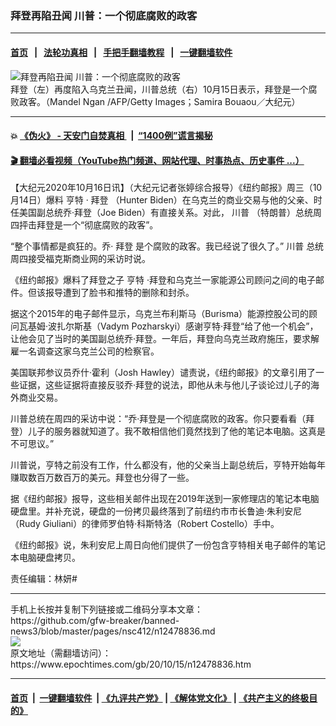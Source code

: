### 拜登再陷丑闻 川普：一个彻底腐败的政客
------------------------

#### [首页](https://github.com/gfw-breaker/banned-news3/blob/master/README.md) &nbsp;&nbsp;|&nbsp;&nbsp; [法轮功真相](https://github.com/begood0513/basic/blob/master/README.md)  &nbsp;&nbsp;|&nbsp;&nbsp; [手把手翻墙教程](https://github.com/gfw-breaker/guides/wiki)  &nbsp;&nbsp;|&nbsp;&nbsp; [一键翻墙软件](https://github.com/gfw-breaker/nogfw/blob/master/README.md)  



<div><img alt="拜登再陷丑闻 川普：一个彻底腐败的政客" class="attachment-djy_600_400 size-djy_600_400 wp-post-image" src="https://i.epochtimes.com/assets/uploads/2020/10/Biden-and-Trump-700x420-600x400.jpg"/>
<div class="caption">
 拜登（左）再度陷入乌克兰丑闻，川普总统（右）10月15日表示，拜登是一个腐败政客。（Mandel Ngan /AFP/Getty Images；Samira Bouaou／大纪元）
</div></div><hr/>

#### 💥 [《伪火》 - 天安门自焚真相 ](http://158.247.195.190:10000/videos/blog/weihuo.html)&nbsp; |&nbsp; [“1400例”谎言揭秘  ](http://158.247.195.190:10000/videos/blog/jiexi1400.html)

#### [ 🎬  翻墙必看视频（YouTube热门频道、网站代理、时事热点、历史事件 ...）](https://github.com/gfw-breaker/links/blob/master/banned.md)

<div><p>
 【大纪元2020年10月16日讯】（大纪元记者张婷综合报导）《纽约邮报》周三（10月14日）爆料
 <ok href="https://www.epochtimes.com/gb/tag/%E4%BA%A8%E7%89%B9.html">
  亨特
 </ok>
 ·
 <ok href="https://www.epochtimes.com/gb/tag/%E6%8B%9C%E7%99%BB.html">
  拜登
 </ok>
 （Hunter Biden）在乌克兰的商业交易与他的父亲、时任美国副总统乔·拜登（Joe Biden）有直接关系。对此，
 <ok href="https://www.epochtimes.com/gb/tag/%E5%B7%9D%E6%99%AE.html">
  川普
 </ok>
 （特朗普）总统周四抨击拜登是一个“彻底腐败的政客”。
</p>
<p>
 “整个事情都是疯狂的。乔·
 <ok href="https://www.epochtimes.com/gb/tag/%E6%8B%9C%E7%99%BB.html">
  拜登
 </ok>
 是个腐败的政客。我已经说了很久了。”
 <ok href="https://www.epochtimes.com/gb/tag/%E5%B7%9D%E6%99%AE.html">
  川普
 </ok>
 总统周四接受福克斯商业网的采访时说。
</p>
<p>
 《纽约邮报》爆料了拜登之子
 <ok href="https://www.epochtimes.com/gb/tag/%E4%BA%A8%E7%89%B9.html">
  亨特
 </ok>
 ·拜登和乌克兰一家能源公司顾问之间的电子邮件。但该报导遭到了脸书和推特的删除和封杀。
</p>
<p>
 据这个2015年的电子邮件显示，乌克兰布利斯马（Burisma）能源控股公司的顾问瓦基姆·波扎尔斯基（Vadym Pozharskyi）感谢亨特‧拜登“给了他一个机会”，让他会见了当时的美国副总统乔‧拜登。一年后，拜登向乌克兰政府施压，要求解雇一名调查这家乌克兰公司的检察官。
</p>
<p>
 美国联邦参议员乔什·霍利（Josh Hawley）谴责说，《纽约邮报》的文章引用了一些证据，这些证据将直接反驳乔·拜登的说法，即他从未与他儿子谈论过儿子的海外商业交易。
</p>
<p>
 川普总统在周四的采访中说：“乔·拜登是一个彻底腐败的政客。你只要看看（拜登）儿子的服务器就知道了。我不敢相信他们竟然找到了他的笔记本电脑。这真是不可思议。”
</p>
<p>
 川普说，亨特之前没有工作，什么都没有，他的父亲当上副总统后，亨特开始每年赚取数百万数百万的美元。拜登也分得了一些。
</p>
<p>
 据《纽约邮报》报导，这些相关邮件出现在2019年送到一家修理店的笔记本电脑硬盘里。并补充说，硬盘的一份拷贝最终落到了前纽约市市长鲁迪‧朱利安尼（Rudy Giuliani）的律师罗伯特‧科斯特洛（Robert Costello）手中。
</p>
<p>
 《纽约邮报》说，朱利安尼上周日向他们提供了一份包含亨特相关电子邮件的笔记本电脑硬盘拷贝。
</p>
<p>
 责任编辑：林妍#
</p>
</div>
<hr/>
手机上长按并复制下列链接或二维码分享本文章：<br/>
https://github.com/gfw-breaker/banned-news3/blob/master/pages/nsc412/n12478836.md <br/>
<a href='https://github.com/gfw-breaker/banned-news3/blob/master/pages/nsc412/n12478836.md'><img src='https://github.com/gfw-breaker/banned-news3/blob/master/pages/nsc412/n12478836.md.png'/></a> <br/>
原文地址（需翻墙访问）：https://www.epochtimes.com/gb/20/10/15/n12478836.htm


------------------------
#### [首页](https://github.com/gfw-breaker/banned-news3/blob/master/README.md) &nbsp;|&nbsp; [一键翻墙软件](https://github.com/gfw-breaker/nogfw/blob/master/README.md) &nbsp;| [《九评共产党》](https://github.com/gfw-breaker/9ping.md/blob/master/README.md#九评之一评共产党是什么) | [《解体党文化》](https://github.com/gfw-breaker/jtdwh.md/blob/master/README.md) | [《共产主义的终极目的》](https://github.com/gfw-breaker/gczydzjmd.md/blob/master/README.md)


<img src='http://gfw-breaker.win/banned-news3/pages/nsc412/n12478836.md' width='0px' height='0px'/>